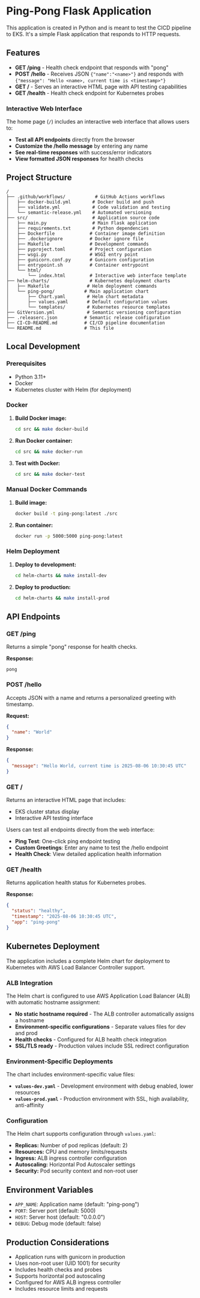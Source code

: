 # Ping-Pong Flask Application

This application is created in Python and is meant to test the CICD pipeline to EKS.
It's a simple Flask application that responds to HTTP requests.

## Features

- **GET /ping** - Health check endpoint that responds with "pong"
- **POST /hello** - Receives JSON `{"name":"<name>"}` and responds with `{"message": "Hello <name>, current time is <timestamp>"}`
- **GET /** - Serves an interactive HTML page with API testing capabilities
- **GET /health** - Health check endpoint for Kubernetes probes

### Interactive Web Interface

The home page (`/`) includes an interactive web interface that allows users to:

- **Test all API endpoints** directly from the browser
- **Customize the /hello message** by entering any name
- **See real-time responses** with success/error indicators
- **View formatted JSON responses** for health checks

## Project Structure

```
/
├── .github/workflows/           # GitHub Actions workflows
│   ├── docker-build.yml        # Docker build and push
│   ├── validate.yml            # Code validation and testing
│   └── semantic-release.yml    # Automated versioning
├── src/                        # Application source code
│   ├── main.py                 # Main Flask application
│   ├── requirements.txt        # Python dependencies
│   ├── Dockerfile             # Container image definition
│   ├── .dockerignore          # Docker ignore file
│   ├── Makefile               # Development commands
│   ├── pyproject.toml         # Project configuration
│   ├── wsgi.py                # WSGI entry point
│   ├── gunicorn.conf.py       # Gunicorn configuration
│   ├── entrypoint.sh          # Container entrypoint
│   └── html/
│       └── index.html         # Interactive web interface template
├── helm-charts/               # Kubernetes deployment charts
│   ├── Makefile              # Helm deployment commands
│   └── ping-pong/           # Main application chart
│       ├── Chart.yaml        # Helm chart metadata
│       ├── values.yaml       # Default configuration values
│       └── templates/        # Kubernetes resource templates
├── GitVersion.yml            # Semantic versioning configuration
├── .releaserc.json          # Semantic release configuration
├── CI-CD-README.md          # CI/CD pipeline documentation
└── README.md                # This file
```

## Local Development

### Prerequisites
- Python 3.11+
- Docker
- Kubernetes cluster with Helm (for deployment)

### Docker

1. **Build Docker image:**
   ```bash
   cd src && make docker-build
   ```

2. **Run Docker container:**
   ```bash
   cd src && make docker-run
   ```

3. **Test with Docker:**
   ```bash
   cd src && make docker-test
   ```

### Manual Docker Commands

1. **Build image:**
   ```bash
   docker build -t ping-pong:latest ./src
   ```

2. **Run container:**
   ```bash
   docker run -p 5000:5000 ping-pong:latest
   ```

### Helm Deployment

1. **Deploy to development:**
   ```bash
   cd helm-charts && make install-dev
   ```

2. **Deploy to production:**
   ```bash
   cd helm-charts && make install-prod
   ```

## API Endpoints

### GET /ping
Returns a simple "pong" response for health checks.

**Response:**
```
pong
```

### POST /hello
Accepts JSON with a name and returns a personalized greeting with timestamp.

**Request:**
```json
{
  "name": "World"
}
```

**Response:**
```json
{
  "message": "Hello World, current time is 2025-08-06 10:30:45 UTC"
}
```

### GET /
Returns an interactive HTML page that includes:
- EKS cluster status display
- Interactive API testing interface

Users can test all endpoints directly from the web interface:
- **Ping Test**: One-click ping endpoint testing
- **Custom Greetings**: Enter any name to test the /hello endpoint
- **Health Check**: View detailed application health information

### GET /health
Returns application health status for Kubernetes probes.

**Response:**
```json
{
  "status": "healthy",
  "timestamp": "2025-08-06 10:30:45 UTC",
  "app": "ping-pong"
}
```

## Kubernetes Deployment

The application includes a complete Helm chart for deployment to Kubernetes with AWS Load Balancer Controller support.

### ALB Integration

The Helm chart is configured to use AWS Application Load Balancer (ALB) with automatic hostname assignment:

- **No static hostname required** - The ALB controller automatically assigns a hostname
- **Environment-specific configurations** - Separate values files for dev and prod
- **Health checks** - Configured for ALB health check integration
- **SSL/TLS ready** - Production values include SSL redirect configuration

### Environment-Specific Deployments

The chart includes environment-specific value files:

- **`values-dev.yaml`** - Development environment with debug enabled, lower resources
- **`values-prod.yaml`** - Production environment with SSL, high availability, anti-affinity

### Configuration

The Helm chart supports configuration through `values.yaml`:

- **Replicas:** Number of pod replicas (default: 2)
- **Resources:** CPU and memory limits/requests
- **Ingress:** ALB ingress controller configuration
- **Autoscaling:** Horizontal Pod Autoscaler settings
- **Security:** Pod security context and non-root user

## Environment Variables

- `APP_NAME`: Application name (default: "ping-pong")
- `PORT`: Server port (default: 5000)
- `HOST`: Server host (default: "0.0.0.0")
- `DEBUG`: Debug mode (default: false)

## Production Considerations

- Application runs with gunicorn in production
- Uses non-root user (UID 1001) for security
- Includes health checks and probes
- Supports horizontal pod autoscaling
- Configured for AWS ALB ingress controller
- Includes resource limits and requests
